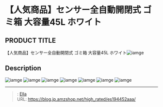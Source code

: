 # 【人気商品】センサー全自動開閉式 ゴミ箱 大容量45L ホワイト


## PRODUCT TITLE 

【人気商品】センサー全自動開閉式 ゴミ箱 大容量45L ホワイト![iamge](https://b2bfiles1.gigab2b.cn/image/wkseller/301/20211130_daf6f1e3813690c1fddff57f02e92b37.jpg)

## Description











![iamge](https://b2bfiles1.gigab2b.cn/image/wkseller/301/es194452/20200617_e4f6a8ca10b618922be5bf8dc825343e.jpg)
![iamge](https://b2bfiles1.gigab2b.cn/image/wkseller/301/es194452/20200617_3f60764038d2991bc048e503eb09b19e.jpg)
![iamge](https://b2bfiles1.gigab2b.cn/image/wkseller/301/es194452/20200827_e8c63ba70cf48e1174378741c9260220.jpg)
![iamge](https://b2bfiles1.gigab2b.cn/image/wkseller/301/es194452/20200617_e77a02d37f031aa690dcf6e392487ece.jpg)
![iamge](https://b2bfiles1.gigab2b.cn/image/wkseller/301/20211130_6cf9132f3854c739c6020bbb62cc7ea0.jpg)
![iamge](https://b2bfiles1.gigab2b.cn/image/wkseller/301/20211130_69997a677c51217f9d8ff5d734101a28.jpg)
![iamge](https://b2bfiles1.gigab2b.cn/image/wkseller/301/20211130_2ad8f7047dc711f8d9009afa438d54ce.jpg)


---

> : [Ella](https://blog.jp.amzshop.net/)  
> URL: https://blog.jp.amzshop.net/high_rated/es194452aaa/  

